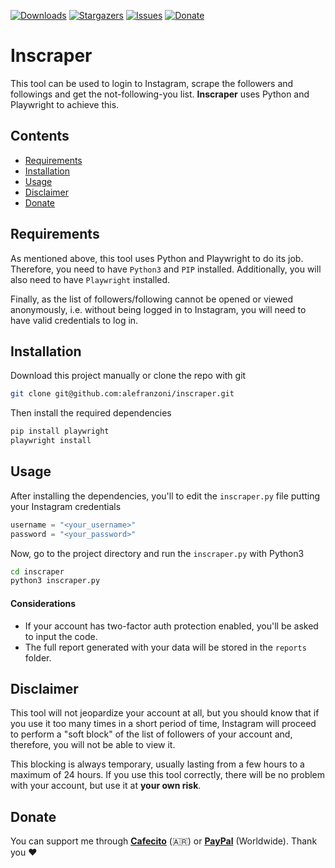 [![Downloads][downloads-shield]][downloads-url]
[![Stargazers][stars-shield]][stars-url]
[![Issues][issues-shield]][issues-url]
[![Donate][donate-shield]][donate-url]

# Inscraper
This tool can be used to login to Instagram, scrape the followers and followings and get the not-following-you list. **Inscraper** uses Python and Playwright to achieve this.

## Contents
- [Requirements](#requirements)
- [Installation](#installation)
- [Usage](#usage)
- [Disclaimer](#disclaimer)
- [Donate](#donate)

## Requirements
As mentioned above, this tool uses Python and Playwright to do its job. Therefore, you need to have `Python3` and `PIP` installed.  Additionally, you will also need to have `Playwright` installed.

Finally, as the list of followers/following cannot be opened or viewed anonymously, i.e. without being logged in to Instagram, you will need to have valid credentials to log in.

## Installation
Download this project manually or clone the repo with git

```bash
git clone git@github.com:alefranzoni/inscraper.git
```

Then install the required dependencies

```bash
pip install playwright
playwright install
```

## Usage
After installing the dependencies, you'll to edit the `inscraper.py` file putting your Instagram credentials

```py
username = "<your_username>"
password = "<your_password>"
```

Now, go to the project directory and run the `inscraper.py` with Python3

```bash
cd inscraper
python3 inscraper.py
```

#### Considerations
- If your account has two-factor auth protection enabled, you'll be asked to input the code.
- The full report generated with your data will be stored in the `reports` folder. 

## Disclaimer
This tool will not jeopardize your account at all, but you should know that if you use it too many times in a short period of time, Instagram will proceed to perform a "soft block" of the list of followers of your account and, therefore, you will not be able to view it. 

This blocking is always temporary, usually lasting from a few hours to a maximum of 24 hours. If you use this tool correctly, there will be no problem with your account, but use it at **your own risk**.

## Donate
You can support me through [**Cafecito**](https://cafecito.app/alefranzoni) (🇦🇷) or [**PayPal**](https://www.paypal.com/donate/?hosted_button_id=9LR86UDHEKM3Q) (Worldwide). Thank you ❤️

[stars-shield]: https://img.shields.io/github/stars/alefranzoni/inscraper
[stars-url]: https://github.com/alefranzoni/inscraper/stargazers
[issues-shield]: https://img.shields.io/github/issues/alefranzoni/inscraper
[issues-url]: https://github.com/alefranzoni/inscraper/issues
[downloads-shield]: https://img.shields.io/github/downloads/alefranzoni/inscraper/total
[downloads-url]: https://github.com/alefranzoni/inscraper/releases
[donate-shield]: https://img.shields.io/badge/$-donate-ff69b4.svg?maxAge=2592000&amp;style=flat
[donate-url]: https://github.com/alefranzoni/inscraper#donate
